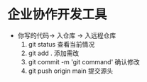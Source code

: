 # 企业协作开发工具

- 你写的代码-> 入仓库 -> 入远程仓库
    1. git status 查看当前情况
    2. git add . 添加需改
    3. git commit -m 'git command'  确认修改
    4. git push origin main 提交源头